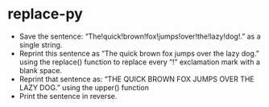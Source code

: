 # replace-py

- Save the sentence: “The!quick!brown!fox!jumps!over!the!lazy!dog!.” as a single string.
-	Reprint this sentence as “The quick brown fox jumps over the lazy dog.” using the replace() function to replace every “!” exclamation mark with a blank space.
-	Reprint that sentence as: “THE QUICK BROWN FOX JUMPS OVER THE
LAZY DOG.” using the upper() function
- Print the sentence in reverse.
